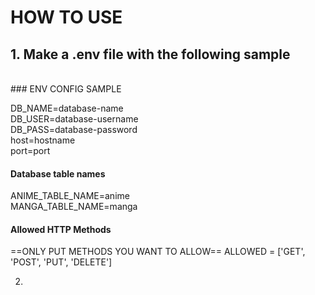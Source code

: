 # HOW TO USE
## 1. Make a .env file with the following sample
<br />
### ENV CONFIG SAMPLE

DB_NAME=database-name \
DB_USER=database-username \
DB_PASS=database-password \
host=hostname \
port=port

#### Database table names

ANIME_TABLE_NAME=anime \
MANGA_TABLE_NAME=manga

#### Allowed HTTP Methods
==ONLY PUT METHODS YOU WANT TO ALLOW==
ALLOWED = ['GET', 'POST', 'PUT', 'DELETE']

2.